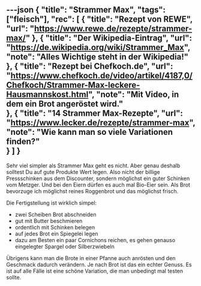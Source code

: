 ---json
{
    "title": "Strammer Max",
    "tags": ["fleisch"],
    "rec": [
        {
        "title": "Rezept von REWE",
        "url": "https://www.rewe.de/rezepte/strammer-max/"
        },
        {
        "title": "Der Wikipedia-Eintrag",
        "url": "https://de.wikipedia.org/wiki/Strammer_Max",
        "note": "Alles Wichtige steht in der Wikipedia!"  
        },
        {
        "title": "Rezept bei Chefkoch.de",
        "url": "https://www.chefkoch.de/video/artikel/4187,0/Chefkoch/Strammer-Max-leckere-Hausmannskost.html",
        "note": "Mit Video, in dem ein Brot angeröstet wird."  
        },
        {
        "title": "14 Strammer Max-Rezepte",
        "url": "https://www.lecker.de/rezepte/strammer-max",
        "note": "Wie kann man so viele Variationen finden?"  
        }
    ]
}
---

Sehr viel simpler als Strammer Max geht es nicht. Aber genau deshalb solltest Du auf gute Produkte Wert legen. Also nicht der billige Pressschinken aus dem Discounter, sondern möglichst ein guter Schinken vom Metzger. Und bei den Eiern dürfen es auch mal Bio-Eier sein. Als Brot bevorzuge ich möglichst reines Roggenbrot und das möglichst frisch.

Die Fertigstellung ist wirklich simpel:
- zwei Scheiben Brot abschneiden
- gut mit Butter beschmieren
- ordentlich mit Schinken belegen
- auf jedes Brot ein Spiegelei legen
- dazu am Besten ein paar Cornichons reichen, es gehen genauso eingelegter Spargel oder Silberzwiebeln

Übrigens kann man die Brote in einer Pfanne auch anrösten und den Geschmack dadurch verändern. Je nach Brot ist das ein echter Genuss. Es ist auf alle Fälle ist eine schöne Variation, die man unbedingt mal testen sollte.
